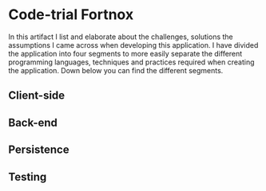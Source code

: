 # Code-trial Fortnox
In this artifact I list and elaborate about the challenges, solutions the assumptions I came across when developing this application. I have divided the application into four segments to more easily separate the different programming languages, techniques and practices required when creating the application. Down below you can find the different segments.

## Client-side

## Back-end

## Persistence

## Testing
